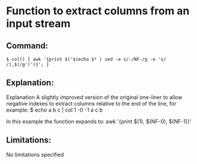 # Function to extract columns from an input stream

## Command:
```
$ col() { awk '{print $('$(echo $* | sed -e s/-/NF-/g -e 's/ /),$(/g')')}'; }
```

## Explanation:
Explanation
A slightly improved version of the original one-liner to allow negative indexes to extract columns relative to the end of the line, for example:
$ echo a b c | col 1 -0 -1
a c b

In this example the function expands to:
awk '{print $(1), $(NF-0), $(NF-1)}'

## Limitations:
No limitations specified

